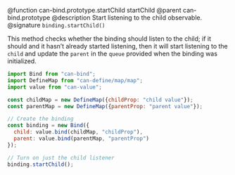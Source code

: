 @function can-bind.prototype.startChild startChild
@parent can-bind.prototype
@description Start listening to the child observable.
@signature `binding.startChild()`

This method checks whether the binding should listen to the child; if it should
and it hasn’t already started listening, then it will start listening to the
`child` and update the `parent` in the `queue`
provided when the binding was initialized.

```js
import Bind from "can-bind";
import DefineMap from "can-define/map/map";
import value from "can-value";

const childMap = new DefineMap({childProp: "child value"});
const parentMap = new DefineMap({parentProp: "parent value"});

// Create the binding
const binding = new Bind({
  child: value.bind(childMap, "childProp"),
  parent: value.bind(parentMap, "parentProp")
});

// Turn on just the child listener
binding.startChild();
```
